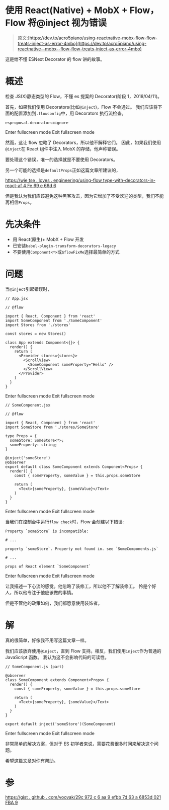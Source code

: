 # 使用 React(Native) + MobX + Flow，Flow 将@inject 视为错误

> 原文:[https://dev.to/acro5piano/using-reactnative-mobx-flow-flow-treats-inject-as-error-4mbo](https://dev.to/acro5piano/using-reactnative--mobx--flow-flow-treats-inject-as-error-4mbo)

这是给不懂 ESNext Decorator 的 flow 讲的故事。

# 概述

检查 JS(X)静态类型的 Flow，不懂 es 提案的 Decorator(阶段 1，2018/04/11)。

首先，如果我们使用 Decorators(比如`@inject`)，Flow 不会通过。
我们应该将下面的配置添加到`.flowconfig`中，用 Decorators 执行流检查。

```
esproposal.decorators=ignore 
```

Enter fullscreen mode Exit fullscreen mode

然而，这让 flow 忽略了 Decorators，所以他不解释它们。
因此，如果我们使用`@inject`在 React 组件中注入 MobX 的存储，他声称错误。

要处理这个错误，唯一的选择就是不要使用 Decorators。

另一个可能的选择是`defaultProps`正如这篇文章所建议的，

[https://wie tse . loves . engineering/using-flow type-with-decorators-in-react-af 4 Fe 69 e 66d 6](https://wietse.loves.engineering/using-flowtype-with-decorators-in-react-af4fe69e66d6)

但是我认为我们应该避免这种黑客攻击，因为它增加了不受欢迎的类型，我们不能再相信`Props`。

# 先决条件

*   用 React(原生)+ MobX + Flow 开发
*   已安装`babel-plugin-transform-decorators-legacy`
*   不要使用`Component<*>`或`$flowFixMe`选择最简单的方式

# 问题

当`@inject`引起错误时，

```
// App.jsx

// @flow

import { React, Component } from 'react'
import SomeComponent from './SomeComponent'
import Stores from './stores'

const stores = new Stores()

class App extends Component<{}> {
  render() {
    return (
      <Provider stores={stores}>
        <ScrollView>
          <SomeComponent someProperty="Hello" />
        </ScrollView>
      </Provider>
    )
  }
} 
```

Enter fullscreen mode Exit fullscreen mode

```
// SomeComponent.jsx

// @flow

import { React, Component } from 'react'
import SomeStore from './stores/SomeStore'

type Props = {
  someStore: SomeStore<*>;
  someProperty: string;
}

@inject('someStore')
@observer
export default class SomeComponent extends Component<Props> {
  render() {
    const { someProperty, someValue } = this.props.someStore

    return ( 
      <Text>{someProperty}, {someValue}</Text>
    )
  }
} 
```

Enter fullscreen mode Exit fullscreen mode

当我们在控制台中运行`flow check`时，Flow 会创建以下错误:

```
Property `someStore` is incompatible:

# ...

property `someStore`. Property not found in. see `SomeComponents.js`

# ...

props of React element `SomeComponent` 
```

Enter fullscreen mode Exit fullscreen mode

让我描述一下心流的感觉。他忽略了装修工，所以他不了解装修工。
怜是个好人，所以他专注于他应该做的事情。

但是不管他的政策如何，我们都愿意使用装饰者。

# 解

真的很简单，好像我不用写这篇文章一样。

我们应该放弃使用`@inject`，直到 Flow 支持。相反，我们使用`inject`作为普通的 JavaScript 函数。
我认为这不会影响代码的可读性。

```
// SomeComponent.js (part)

@observer
class SomeComponent extends Component<Props> {
  render() {
    const { someProperty, someValue } = this.props.someStore

    return ( 
      <Text>{someProperty}, {someValue}</Text>
    )
  }
}

export default inject('someStore')(SomeComponent) 
```

Enter fullscreen mode Exit fullscreen mode

非常简单的解决方案，但对于 ES 初学者来说，需要花费很多时间来解决这个问题。

希望这篇文章对你有帮助。

# 参

[https://gist . github . com/voovak/29c 972 c 6 aa 9 efbb 7d 63 a 6853d 021 FBA 9](https://gist.github.com/vonovak/29c972c6aa9efbb7d63a6853d021fba9)